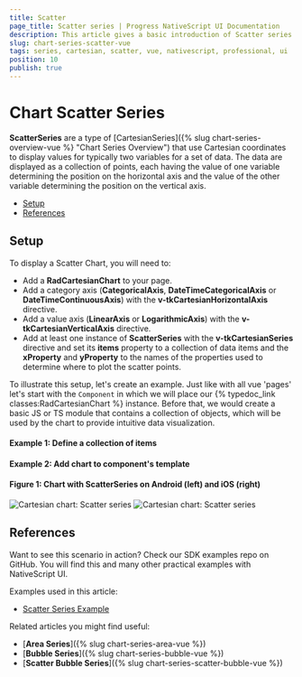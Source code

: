 ```yaml
---
title: Scatter
page_title: Scatter series | Progress NativeScript UI Documentation
description: This article gives a basic introduction of Scatter series and continues with a sample scenario of how Scatter series are used.
slug: chart-series-scatter-vue
tags: series, cartesian, scatter, vue, nativescript, professional, ui
position: 10
publish: true
---
```


# Chart Scatter Series

**ScatterSeries** are a type of [CartesianSeries]({% slug chart-series-overview-vue %} "Chart Series Overview") that use Cartesian coordinates to display values for typically two variables for a set of data. The data are displayed as a collection of points, each having the value of one variable determining the position on the horizontal axis and the value of the other variable determining the position on the vertical axis.

* [Setup](#setup)
* [References](#references)

## Setup

To display a Scatter Chart, you will need to:
- Add a **RadCartesianChart** to your page.
- Add a category axis (**CategoricalAxis**, **DateTimeCategoricalAxis** or **DateTimeContinuousAxis**) with the **v-tkCartesianHorizontalAxis** directive.
- Add a value axis (**LinearAxis** or **LogarithmicAxis**) with the **v-tkCartesianVerticalAxis** directive.
- Add at least one instance of **ScatterSeries** with the **v-tkCartesianSeries** directive and set its **items** property to a collection of data items and the **xProperty** and **yProperty** to the names of the properties used to determine where to plot the scatter points.

To illustrate this setup, let's create an example. Just like with all vue 'pages' let's start with the `Component` in which we will place our {% typedoc_link classes:RadCartesianChart %} instance. Before that, we would create a basic JS or TS module that contains a collection of objects, which will be used by the chart to provide intuitive data visualization.
 
 #### Example 1: Define a collection of items
 
 <snippet id='chart-get-scatter-data-vue'/>
 
 #### Example 2: Add chart to component's template
 
 <snippet id='chart-scatter-vue'/>

#### Figure 1: Chart with ScatterSeries on Android (left) and iOS (right)

![Cartesian chart: Scatter series](../../../../../ui/img/ns_ui/scatter_series_android.png " Scatter series on Android.") ![Cartesian chart: Scatter series](../../../../../ui/img/ns_ui/scatter_series_ios.png "Scatter series on iOS.")

## References

Want to see this scenario in action?
Check our SDK examples repo on GitHub. You will find this and many other practical examples with NativeScript UI.

Examples used in this article:

* [Scatter Series Example](https://github.com/NativeScript/nativescript-ui-samples-vue/tree/master/chart/app/examples/series)

Related articles you might find useful:

* [**Area Series**]({% slug chart-series-area-vue %})
* [**Bubble Series**]({% slug chart-series-bubble-vue %})
* [**Scatter Bubble Series**]({% slug chart-series-scatter-bubble-vue %})
